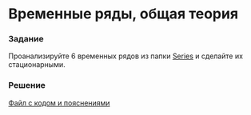 # Временные ряды, общая теория

### Задание
Проанализируйте 6 временных рядов из папки [Series](/Projects/05_Time_series/Series) и сделайте их стационарными.

### Решение
[Файл с кодом и пояснениями](/Projects/05_Time_series/01_Introduction_to_time_series/Solution.ipynb)
